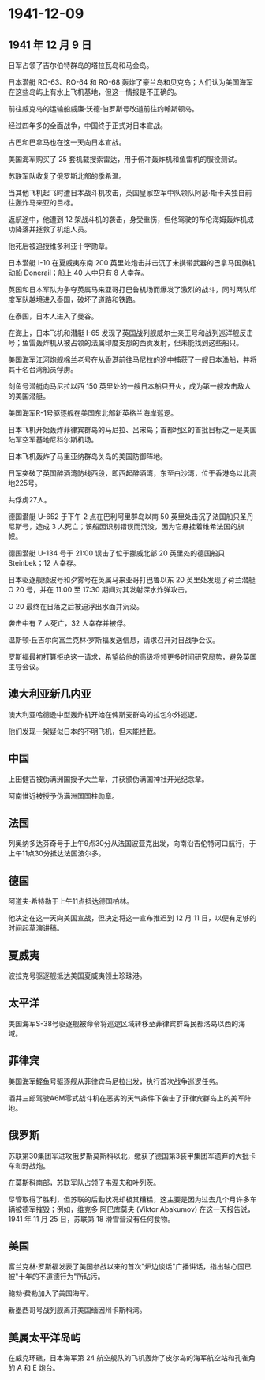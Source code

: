 # 1941-12-09

## 1941 年 12 月 9 日

日军占领了吉尔伯特群岛的塔拉瓦岛和马金岛。

日本潜艇 RO-63、RO-64 和 RO-68
轰炸了豪兰岛和贝克岛；人们认为美国海军在这些岛屿上有水上飞机基地，但这一情报是不正确的。

前往威克岛的运输船威廉·沃德·伯罗斯号改道前往约翰斯顿岛。

经过四年多的全面战争，中国终于正式对日本宣战。

古巴和巴拿马也在这一天向日本宣战。

美国海军购买了 25 套机载搜索雷达，用于俯冲轰炸机和鱼雷机的服役测试。

苏联军队收复了俄罗斯北部的季希温。

当其他飞机起飞时遭日本战斗机攻击，英国皇家空军中队领队阿瑟·斯卡夫独自前往轰炸马来亚的目标。

返航途中，他遭到 12
架战斗机的袭击，身受重伤，但他驾驶的布伦海姆轰炸机成功降落并拯救了机组人员。

他死后被追授维多利亚十字勋章。

日本潜艇 I-10 在夏威夷东南 200
英里处炮击并击沉了未携带武器的巴拿马国旗机动船 Donerail；船上 40
人中只有 8 人幸存。

英国和日本军队为争夺英属马来亚哥打巴鲁机场而爆发了激烈的战斗，同时两队印度军队越境进入泰国，破坏了道路和铁路。

在泰国，日本人进入了曼谷。

在海上，日本飞机和潜艇 I-65
发现了英国战列舰威尔士亲王号和战列巡洋舰反击号；鱼雷轰炸机从被占领的法属印度支那的西贡发射，但未能找到这些船只。

美国海军江河炮舰棉兰老号在从香港前往马尼拉的途中捕获了一艘日本渔船，并将其十名台湾船员俘虏。

剑鱼号潜艇向马尼拉以西 150
英里处的一艘日本船只开火，成为第一艘攻击敌人的美国潜艇。

美国海军R-1号驱逐舰在美国东北部新英格兰海岸巡逻。

日本飞机开始轰炸菲律宾群岛的马尼拉、吕宋岛；首都地区的首批目标之一是美国陆军空军基地尼科尔斯机场。

日本飞机轰炸了马里亚纳群岛关岛的美国防御阵地。

日军突破了英国醉酒湾防线西段，即西起醉酒湾，东至白沙湾，位于香港岛以北高地225号。

共俘虏27人。

德国潜艇 U-652 于下午 2 点在巴利阿里群岛以南 50
英里处击沉了法国船只圣丹尼斯号，造成 3
人死亡；该船因识别错误而沉没，因为它悬挂着维希法国的旗帜。

德国潜艇 U-134 号于 21:00 误击了位于挪威北部 20 英里处的德国船只
Steinbek；12 人幸存。

日本驱逐舰绫波号和夕雾号在英属马来亚哥打巴鲁以东 20 英里处发现了荷兰潜艇
O 20 号，并在 11:00 至 17:30 期间对其发射深水炸弹攻击。

O 20 最终在日落之后被迫浮出水面并沉没。

袭击中有 7 人死亡，32 人幸存并被俘。

温斯顿·丘吉尔向富兰克林·罗斯福发送信息，请求召开对日战争会议。

罗斯福最初打算拒绝这一请求，希望给他的高级将领更多时间研究局势，避免英国主导会议。

## 澳大利亚新几内亚

澳大利亚哈德逊中型轰炸机开始在俾斯麦群岛的拉包尔外巡逻。

他们发现一架疑似日本的不明飞机，但未能拦截。

## 中国

上田健吉被伪满洲国授予大兰章，并获颁伪满国神社开光纪念章。

阿南惟近被授予伪满洲国国柱勋章。

## 法国

列奥纳多达芬奇号于上午9点30分从法国波亚克出发，向南沿吉伦特河口航行，于上午11点30分抵达法国波尔多。

## 德国

阿道夫·希特勒于上午11点抵达德国柏林。

他决定在这一天向美国宣战，但决定将这一宣布推迟到 12 月 11
日，以便有足够的时间起草演讲稿。

## 夏威夷

波拉克号驱逐舰抵达美国夏威夷领土珍珠港。

## 太平洋

美国海军S-38号驱逐舰被命令将巡逻区域转移至菲律宾群岛民都洛岛以西的海域。

## 菲律宾

美国海军鲣鱼号驱逐舰从菲律宾马尼拉出发，执行首次战争巡逻任务。

酒井三郎驾驶A6M零式战斗机在恶劣的天气条件下袭击了菲律宾群岛上的美军阵地。

## 俄罗斯

苏联第30集团军进攻俄罗斯莫斯科以北，缴获了德国第3装甲集团军遗弃的大批卡车和野战炮。

在莫斯科南部，苏联军队占领了韦涅夫和叶列茨。

尽管取得了胜利，但苏联的后勤状况却极其糟糕，这主要是因为过去几个月许多车辆被德军摧毁；例如，维克多·阿巴库莫夫
(Viktor Abakumov) 在这一天报告说，1941 年 11 月 25 日，苏联第 18
滑雪营没有任何食物。

## 美国

富兰克林·罗斯福发表了美国参战以来的首次"炉边谈话"广播讲话，指出轴心国已被"十年的不道德行为"所玷污。

鲍勃·费勒加入了美国海军。

新墨西哥号战列舰离开美国缅因州卡斯科湾。

## 美属太平洋岛屿

在威克环礁，日本海军第 24
航空舰队的飞机轰炸了皮尔岛的海军航空站和孔雀角的 A 和 E 炮台。

